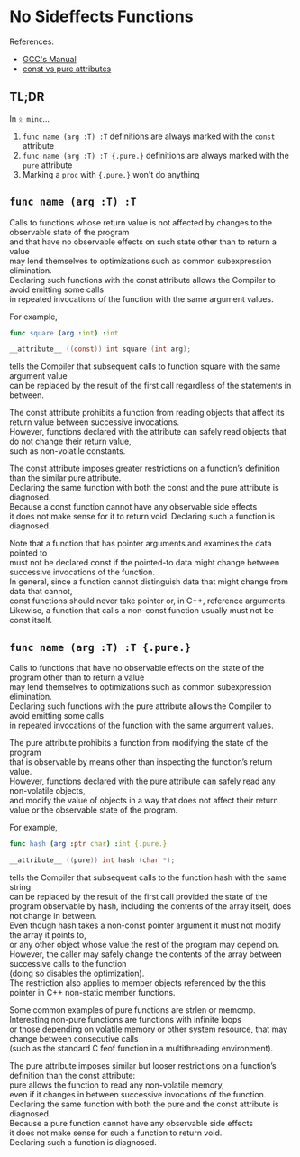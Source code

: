 # No Sideffects Functions
References:
- [GCC's Manual](https://gcc.gnu.org/onlinedocs/gcc/Common-Function-Attributes.html#Common-Function-Attributes)
- [const vs pure attributes](https://stackoverflow.com/questions/29117836/attribute-const-vs-attribute-pure-in-gnu-c)

## TL;DR
In `ᛟ minc`...
1. `func name (arg :T) :T` definitions are always marked with the `const` attribute
2. `func name (arg :T) :T {.pure.}` definitions are always marked with the `pure` attribute
3. Marking a `proc` with `{.pure.}` won't do anything

## `func name (arg :T) :T`
Calls to functions whose return value is not affected by changes to the observable state of the program  
and that have no observable effects on such state other than to return a value  
may lend themselves to optimizations such as common subexpression elimination.  
Declaring such functions with the const attribute allows the Compiler to avoid emitting some calls  
in repeated invocations of the function with the same argument values.

For example,
```nim
func square (arg :int) :int
```
```c
__attribute__ ((const)) int square (int arg);
```
tells the Compiler that subsequent calls to function square with the same argument value  
can be replaced by the result of the first call regardless of the statements in between.

The const attribute prohibits a function from reading objects that affect its return value between successive invocations.  
However, functions declared with the attribute can safely read objects that do not change their return value,   
such as non-volatile constants.

The const attribute imposes greater restrictions on a function’s definition than the similar pure attribute.  
Declaring the same function with both the const and the pure attribute is diagnosed.  
Because a const function cannot have any observable side effects  
it does not make sense for it to return void. Declaring such a function is diagnosed.

Note that a function that has pointer arguments and examines the data pointed to  
must not be declared const if the pointed-to data might change between successive invocations of the function.  
In general, since a function cannot distinguish data that might change from data that cannot,  
const functions should never take pointer or, in C++, reference arguments.  
Likewise, a function that calls a non-const function usually must not be const itself.

## `func name (arg :T) :T {.pure.}`
Calls to functions that have no observable effects on the state of the program other than to return a value  
may lend themselves to optimizations such as common subexpression elimination.   
Declaring such functions with the pure attribute allows the Compiler to avoid emitting some calls  
in repeated invocations of the function with the same argument values.

The pure attribute prohibits a function from modifying the state of the program  
that is observable by means other than inspecting the function’s return value.  
However, functions declared with the pure attribute can safely read any non-volatile objects,  
and modify the value of objects in a way that does not affect their return value or the observable state of the program.

For example,
```nim
func hash (arg :ptr char) :int {.pure.}
```
```c
__attribute__ ((pure)) int hash (char *);
```
tells the Compiler that subsequent calls to the function hash with the same string  
can be replaced by the result of the first call provided the state of the program observable by hash, 
including the contents of the array itself, does not change in between.  
Even though hash takes a non-const pointer argument it must not modify the array it points to,  
or any other object whose value the rest of the program may depend on.  
However, the caller may safely change the contents of the array between successive calls to the function  
(doing so disables the optimization).  
The restriction also applies to member objects referenced by the this pointer in C++ non-static member functions.

Some common examples of pure functions are strlen or memcmp.  
Interesting non-pure functions are functions with infinite loops  
or those depending on volatile memory or other system resource, that may change between consecutive calls  
(such as the standard C feof function in a multithreading environment).

The pure attribute imposes similar but looser restrictions on a function’s definition than the const attribute:  
pure allows the function to read any non-volatile memory,  
even if it changes in between successive invocations of the function.  
Declaring the same function with both the pure and the const attribute is diagnosed.  
Because a pure function cannot have any observable side effects  
it does not make sense for such a function to return void.  
Declaring such a function is diagnosed.

